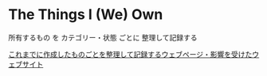 # The Things I (We) Own
所有するもの を カテゴリー・状態 ごとに 整理して記録する

[これまでに作成したものごとを整理して記録するウェブページ・影響を受けたウェブサイト](https://creative-community.space/org/)

